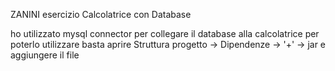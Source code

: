 ZANINI esercizio Calcolatrice con Database

ho utilizzato mysql connector per collegare il database alla calcolatrice
per poterlo utilizzare basta aprire Struttura progetto -> Dipendenze -> '+' -> jar e aggiungere il file
